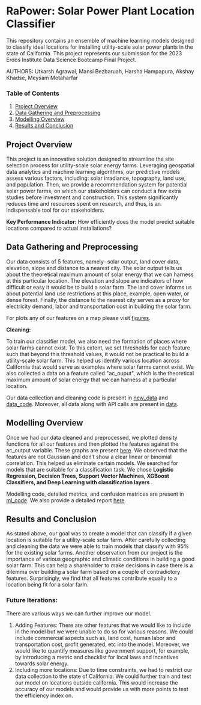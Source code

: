 RaPower: Solar Power Plant Location Classifier
================================================

This repository contains an ensemble of machine learning models designed to classify ideal locations for installing utility-scale solar power plants in the state of California. This project represents our submission for the 2023 Erdös Institute Data Science Bootcamp Final Project.

AUTHORS: Utkarsh Agrawal, Mansi Bezbaruah, Harsha Hampapura, Akshay Khadse, Meysam Motaharfar

### Table of Contents
1. [Project Overview](#project-overview)
3. [Data Gathering and Preprocessing](#data-gathering-and-preprocessing)
4. [Modelling Overview](#modelling-overview)
5. [Results and Conclusion](#results-and-conclusion)

## Project Overview
This project is an innovative solution designed to streamline the site selection process 
for utility-scale solar energy farms. Leveraging geospatial data analytics and machine 
learning algorithms, our predictive models assess various factors, including: solar 
irradiance, topography, land use, and population. Then, we provide a recommendation 
system for potential solar power farms, on which our stakeholders can conduct a few 
extra studies before investment and construction. This system significantly reduces 
time and resources spent on research, and thus, is an indispensable tool for our 
stakeholders.

<b> Key Performance Indicator: </b>
How efficiently does the model predict suitable locations compared to actual installations?

## Data Gathering and Preprocessing
Our data consists of 5 features, namely- solar output, land cover data, elevation, slope 
and distance to a nearest city. The solar output tells us about the theoretical maximum 
amount of solar energy that we can harness at this particular location. The elevation 
and slope are indicators of how difficult or easy it would be to build a solar farm. The 
land cover informs us about potential land use restrictions at this place, example, 
open water, or dense forest. Finally, the distance to the nearest city serves as a proxy 
for electricity demand, labor and transportation cost in building the solar farm. 

For plots any of our features on a map please visit [figures](figures).

<b> Cleaning: </b>

To train our classifier model, we also need the formation of places where solar farms cannot 
exist. To this extent, we set thresholds for each feature such that beyond this threshold values, 
it would not be practical to build a utility-scale solar farm. This helped us identify various 
location across California that would serve as examples where solar farms cannot exist. We also
collected a data on a feature called "ac_ouput", which is the theoretical maximum amount of 
solar energy that we can harness at a particular location. 

Our data collection and cleaning code is present in [new_data](new_data) and 
[data_code](data_code). Moreover, all data along with API calls are 
present in [data](data).

## Modelling Overview
Once we had our data cleaned and preprocessed, we plotted density functions for all our features 
and then plotted the features against the ac_output variable. These graphs are present 
[here](data_code/data_viz.ipynb). We observed that the features are 
not Gaussian and don’t show a clear linear or binomial correlation. This helped us eliminate 
certain models. We searched for models that are suitable for a classification task. We chose 
<b> Logistic Regression, Decision Trees, Support Vector Machines, XGBoost Classifiers, and 
Deep Learning with classification layers </b>.

Modelling code, detailed metrics, and confusion matrices are present in [ml_code](ml_code). We
also provide a detailed report [here](ml_code/ML_Model_Report.pdf).

## Results and Conclusion 
As stated above, our goal was to create a model that can classify if a given location 
is suitable for a utility-scale solar farm. After carefully collecting and cleaning 
the data we were able to train models that classify with 95% for the existing solar farms. 
Another observation from our project is the importance of various geographic and 
climatic conditions in building a good solar farm. This can help a shareholder to 
make decisions in case there is a dilemma over building a solar farm based on a 
couple of contradictory features. Surprisingly, we find that all features contribute 
equally to a location being fit for a solar farm. 

### Future Iterations:
There are various ways we can further improve our model. 
1. Adding Features: There are other features that we would like to include in the model
   but we were unable to do so for various reasons. We could include commercial aspects
   such as, land cost, human labor and transportation cost, profit generated, etc into
   the model. Moreover, we would like to quantify measures like government support,
   for example, by introducing a metric and checklist for local laws and incentives
   towards solar energy.
2. Including more locations: Due to time constraints, we had to restrict our data
   collection to the state of California. We could further train and test our model on
   locations outside california. This would increase the accuracy of our models and
   would provide us with more points to test the efficiency index on.


